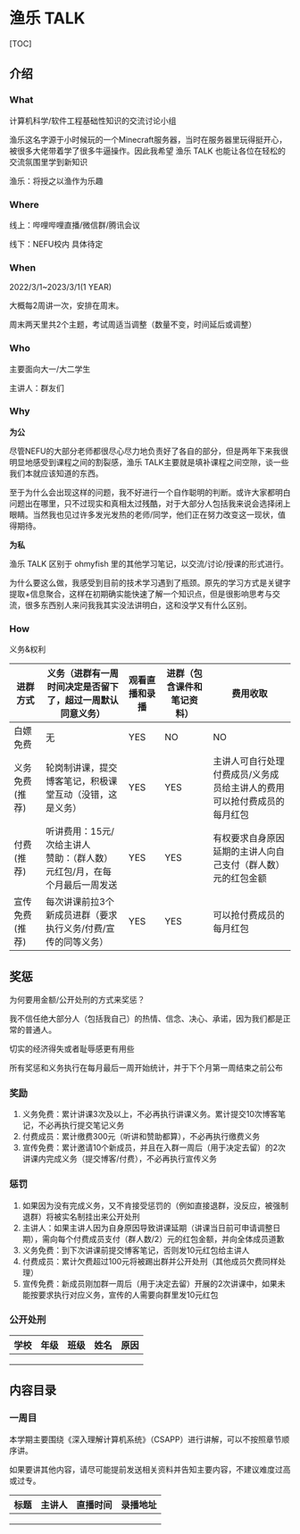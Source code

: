 # 渔乐 TALK

[TOC]



## 介绍

### What

计算机科学/软件工程基础性知识的交流讨论小组

渔乐这名字源于小时候玩的一个Minecraft服务器，当时在服务器里玩得挺开心，被很多大佬带着学了很多牛逼操作。因此我希望 渔乐 TALK 也能让各位在轻松的交流氛围里学到新知识

渔乐：将授之以渔作为乐趣

### Where

线上：哔哩哔哩直播/微信群/腾讯会议

线下：NEFU校内 具体待定

### When

2022/3/1~2023/3/1(1 YEAR)

大概每2周讲一次，安排在周末。

周末两天里共2个主题，考试周适当调整（数量不变，时间延后或调整）

### Who

主要面向大一/大二学生

主讲人：群友们

### Why

**为公**

尽管NEFU的大部分老师都很尽心尽力地负责好了各自的部分，但是两年下来我很明显地感受到课程之间的割裂感，渔乐 TALK主要就是填补课程之间空隙，谈一些我们本就应该知道的东西。

至于为什么会出现这样的问题，我不好进行一个自作聪明的判断。或许大家都明白问题出在哪里，只不过现实和真相太过残酷，对于大部分人包括我来说会选择闭上眼睛。当然我也见过许多发光发热的老师/同学，他们正在努力改变这一现状，值得期待。

**为私**

渔乐 TALK 区别于 ohmyfish 里的其他学习笔记，以交流/讨论/授课的形式进行。

为什么要这么做，我感受到目前的技术学习遇到了瓶颈。原先的学习方式是关键字提取+信息聚合，这样在初期确实能快速了解一个知识点，但是很影响思考与交流，很多东西别人来问我我其实没法讲明白，这和没学又有什么区别。

### How

义务&权利

| 进群方式       | 义务（进群有一周时间决定是否留下了，超过一周默认同意义务）   | 观看直播和录播 | 进群（包含课件和笔记资料） | 费用收取                                                     |
| -------------- | ------------------------------------------------------------ | -------------- | -------------------------- | ------------------------------------------------------------ |
| 白嫖免费       | 无                                                           | YES            | NO                         | NO                                                           |
| 义务免费(推荐) | 轮岗制讲课，提交博客笔记，积极课堂互动（没错，这是义务）     | YES            | YES                        | 主讲人可自行处理付费成员/义务成员给主讲人的费用<br>可以抢付费成员的每月红包 |
| 付费(推荐)      | 听讲费用：15元/次给主讲人<br>赞助：（群人数）元红包/月，在每个月最后一周发送 | YES            | YES                        | 有权要求自身原因延期的主讲人向自己支付（群人数）元的红包金额 |
| 宣传免费(推荐) | 每次讲课前拉3个新成员进群（要求执行义务/付费/宣传的同等义务） | YES            | YES                        | 可以抢付费成员的每月红包                                     |

## 奖惩

为何要用金额/公开处刑的方式来奖惩？

我不信任绝大部分人（包括我自己）的热情、信念、决心、承诺，因为我们都是正常的普通人。

切实的经济得失或者耻辱感更有用些

所有奖惩和义务执行在每月最后一周开始统计，并于下个月第一周结束之前公布

### 奖励

1. 义务免费：累计讲课3次及以上，不必再执行讲课义务。累计提交10次博客笔记，不必再执行提交笔记义务
2. 付费成员：累计缴费300元（听讲和赞助都算），不必再执行缴费义务
3. 宣传免费：累计邀请10个新成员，并且在入群一周后（用于决定去留）的2次讲课内完成义务（提交博客/付费），不必再执行宣传义务

### 惩罚

1. 如果因为没有完成义务，又不肯接受惩罚的（例如直接退群，没反应，被强制退群）将被实名制挂出来公开处刑
2. 主讲人：如果主讲人因为自身原因导致讲课延期（讲课当日前可申请调整日期），需向每个付费成员支付（群人数/2）元的红包金额，并向全体成员道歉
3. 义务免费：到下次讲课前提交博客笔记，否则发10元红包给主讲人
4. 付费成员：累计欠费超过100元将被踢出群并公开处刑（其他成员欠费同样处理）
5. 宣传免费：新成员刚加群一周后（用于决定去留）开展的2次讲课中，如果未能按要求执行对应义务，宣传的人需要向群里发10元红包

### 公开处刑

| 学校 | 年级 | 班级 | 姓名 | 原因 |
| ---- | ---- | ---- | ---- | ---- |
|      |      |      |      |      |
|      |      |      |      |      |
|      |      |      |      |      |



## 内容目录

### 一周目

本学期主要围绕《深入理解计算机系统》（CSAPP）进行讲解，可以不按照章节顺序讲。

如果要讲其他内容，请尽可能提前发送相关资料并告知主要内容，不建议难度过高或过专。

| 标题 | 主讲人 | 直播时间 | 录播地址 |
| ---- | ------ | -------- | -------- |
|      |        |          |          |
|      |        |          |          |
|      |        |          |          |

